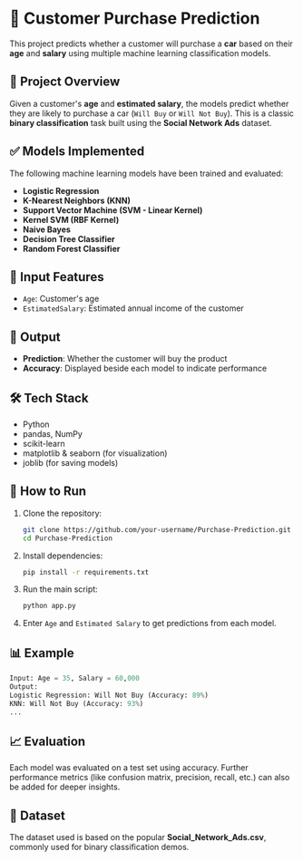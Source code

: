 # 🚗 Customer Purchase Prediction

This project predicts whether a customer will purchase a **car** based on their **age** and **salary** using multiple machine learning classification models.

## 📌 Project Overview

Given a customer's **age** and **estimated salary**, the models predict whether they are likely to purchase a car (`Will Buy` or `Will Not Buy`). This is a classic **binary classification** task built using the **Social Network Ads** dataset.

## ✅ Models Implemented

The following machine learning models have been trained and evaluated:

* **Logistic Regression**
* **K-Nearest Neighbors (KNN)**
* **Support Vector Machine (SVM - Linear Kernel)**
* **Kernel SVM (RBF Kernel)**
* **Naive Bayes**
* **Decision Tree Classifier**
* **Random Forest Classifier**

## 🧠 Input Features

* `Age`: Customer's age
* `EstimatedSalary`: Estimated annual income of the customer

## 🎯 Output

* **Prediction**: Whether the customer will buy the product
* **Accuracy**: Displayed beside each model to indicate performance

## 🛠️ Tech Stack

* Python
* pandas, NumPy
* scikit-learn
* matplotlib & seaborn (for visualization)
* joblib (for saving models)

## 🚀 How to Run

1. Clone the repository:

   ```bash
   git clone https://github.com/your-username/Purchase-Prediction.git
   cd Purchase-Prediction
   ```

2. Install dependencies:

   ```bash
   pip install -r requirements.txt
   ```

3. Run the main script:

   ```bash
   python app.py
   ```

4. Enter `Age` and `Estimated Salary` to get predictions from each model.

## 📊 Example

```python
Input: Age = 35, Salary = 60,000
Output:
Logistic Regression: Will Not Buy (Accuracy: 89%)
KNN: Will Not Buy (Accuracy: 93%)
...
```

## 📈 Evaluation

Each model was evaluated on a test set using accuracy. Further performance metrics (like confusion matrix, precision, recall, etc.) can also be added for deeper insights.

## 📁 Dataset

The dataset used is based on the popular **Social_Network_Ads.csv**, commonly used for binary classification demos.
